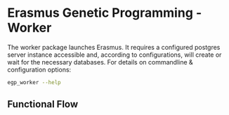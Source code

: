 # Erasmus Genetic Programming - Worker

The worker package launches Erasmus.
It requires a configured postgres server instance accessible and, according to configurations, will create or wait for the necessary databases.
For details on commandline & configuration options:
```bash
egp_worker --help
```

## Functional Flow




